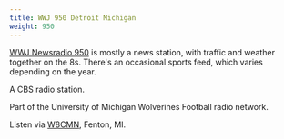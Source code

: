 ```yaml
---
title: WWJ 950 Detroit Michigan
weight: 950
---
```

[WWJ Newsradio 950] is mostly a news station, with traffic and weather
together on the 8s. There's an occasional sports feed,
which varies depending on the year.

A CBS radio station.

Part of the University of Michigan Wolverines Football radio network.

Listen via [W8CMN], Fenton, MI.

[WWJ Newsradio 950]:https://wwjnewsradio.radio.com/
[W8CMN]:http://dentonhill-sdr.moses.bz/
